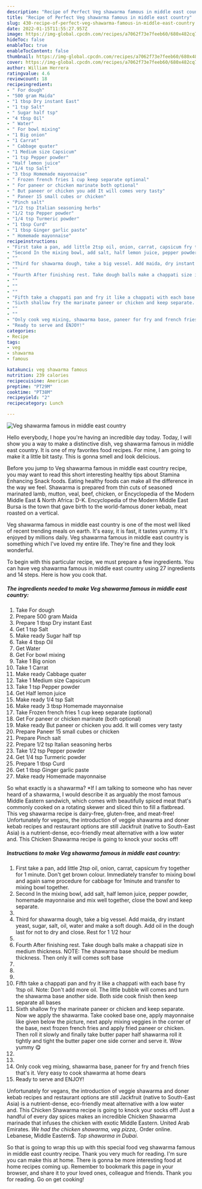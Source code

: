 ```yaml
---
description: "Recipe of Perfect Veg shawarma famous in middle east country"
title: "Recipe of Perfect Veg shawarma famous in middle east country"
slug: 430-recipe-of-perfect-veg-shawarma-famous-in-middle-east-country
date: 2022-01-15T11:55:27.957Z
image: https://img-global.cpcdn.com/recipes/a7062f73e7feeb60/680x482cq70/veg-shawarma-famous-in-middle-east-country-recipe-main-photo.jpg
hideToc: false
enableToc: true
enableTocContent: false
thumbnail: https://img-global.cpcdn.com/recipes/a7062f73e7feeb60/680x482cq70/veg-shawarma-famous-in-middle-east-country-recipe-main-photo.jpg
cover: https://img-global.cpcdn.com/recipes/a7062f73e7feeb60/680x482cq70/veg-shawarma-famous-in-middle-east-country-recipe-main-photo.jpg
author: William Herrera
ratingvalue: 4.6
reviewcount: 18
recipeingredient:
- " For dough"
- "500 gram Maida"
- "1 tbsp Dry instant East"
- "1 tsp Salt"
- " Sugar half tsp"
- "4 tbsp Oil"
- " Water"
- " For bowl mixing"
- "1 Big onion"
- "1 Carrat"
- " Cabbage quater"
- "1 Medium size Capsicum"
- "1 tsp Pepper powder"
- "Half lemon juice"
- "1/4 tsp Salt"
- "3 tbsp Homemade mayonnaise"
- " Frozen french fries 1 cup keep separate optional"
- " For paneer or chicken marinate both optional"
- " But paneer or chicken you add It will comes very tasty"
- " Paneer 15 small cubes or chicken"
- "Pinch salt"
- "1/2 tsp Italian seasoning herbs"
- "1/2 tsp Pepper powder"
- "1/4 tsp Turmeric powder"
- "1 tbsp Curd"
- "1 tbsp Ginger garlic paste"
- " Homemade mayonnaise"
recipeinstructions:
- "First take a pan, add little 2tsp oil, onion, carrat, capsicum fry together for 1 minute. Don&#39;t get brown colour. Immediately transfer to mixing bowl and again same procedure for cabbage for 1minute and transfer to mixing bowl together."
- "Second In the mixing bowl, add salt, half lemon juice, pepper powder, homemade mayonnaise and mix well together, close the bowl and keep separate."
- ""
- "Third for shawarma dough, take a big vessel. Add maida, dry instant yeast, sugar, salt, oil, water and make a soft dough. Add oil in the dough last for not to dry and close. Rest for 1 1/2 hour"
- ""
- "Fourth After finishing rest. Take dough balls make a chappati size in medium thickness. NOTE: The shawarma base should be medium thickness. Then only it will comes soft base"
- ""
- ""
- ""
- "Fifth take a chappati pan and fry it like a chappati with each base fry 1tsp oil. Note: Don&#39;t add more oil. The little bubble will comes and turn the shawarma base another side. Both side cook finish then keep separate all bases"
- "Sixth shallow fry the marinate paneer or chicken and keep separate. Now we apply the shawarma. Take cooked base one, apply mayonnaise like given below the picture, next apply mixing veggies in the corner of the base, next frozen french fries and apply fried paneer or chicken. Then roll it slowly and finally take butter paper half shawarma roll it tightly and tight the butter paper one side corner and serve it. Wow yummy 😋"
- ""
- ""
- "Only cook veg mixing, shawarma base, paneer for fry and french fries that&#39;s it. Very easy to cook shawarma at home dears"
- "Ready to serve and ENJOY!"
categories:
- Recipe
tags:
- veg
- shawarma
- famous

katakunci: veg shawarma famous 
nutrition: 239 calories
recipecuisine: American
preptime: "PT29M"
cooktime: "PT38M"
recipeyield: "2"
recipecategory: Lunch

---
```



![Veg shawarma famous in middle east country](https://img-global.cpcdn.com/recipes/a7062f73e7feeb60/680x482cq70/veg-shawarma-famous-in-middle-east-country-recipe-main-photo.jpg)

Hello everybody, I hope you're having an incredible day today. Today, I will show you a way to make a distinctive dish, veg shawarma famous in middle east country. It is one of my favorites food recipes. For mine, I am going to make it a little bit tasty. This is gonna smell and look delicious.

Before you jump to Veg shawarma famous in middle east country recipe, you may want to read this short interesting healthy tips about Stamina Enhancing Snack foods. Eating healthy foods can make all the difference in the way we feel. Shawarma is prepared from thin cuts of seasoned marinated lamb, mutton, veal, beef, chicken, or Encyclopedia of the Modern Middle East & North Africa: D-K. Encyclopedia of the Modern Middle East Bursa is the town that gave birth to the world-famous doner kebab, meat roasted on a vertical.

Veg shawarma famous in middle east country is one of the most well liked of recent trending meals on earth. It's easy, it is fast, it tastes yummy. It's enjoyed by millions daily. Veg shawarma famous in middle east country is something which I've loved my entire life. They're fine and they look wonderful.


To begin with this particular recipe, we must prepare a few ingredients. You can have veg shawarma famous in middle east country using 27 ingredients and 14 steps. Here is how you cook that.

<!--inarticleads1-->

##### The ingredients needed to make Veg shawarma famous in middle east country:

1. Take  For dough
1. Prepare 500 gram Maida
1. Prepare 1 tbsp Dry instant East
1. Get 1 tsp Salt
1. Make ready  Sugar half tsp
1. Take 4 tbsp Oil
1. Get  Water
1. Get  For bowl mixing
1. Take 1 Big onion
1. Take 1 Carrat
1. Make ready  Cabbage quater
1. Take 1 Medium size Capsicum
1. Take 1 tsp Pepper powder
1. Get Half lemon juice
1. Make ready 1/4 tsp Salt
1. Make ready 3 tbsp Homemade mayonnaise
1. Take  Frozen french fries 1 cup keep separate (optional)
1. Get  For paneer or chicken marinate (both optional)
1. Make ready  But paneer or chicken you add. It will comes very tasty
1. Prepare  Paneer 15 small cubes or chicken
1. Prepare Pinch salt
1. Prepare 1/2 tsp Italian seasoning herbs
1. Take 1/2 tsp Pepper powder
1. Get 1/4 tsp Turmeric powder
1. Prepare 1 tbsp Curd
1. Get 1 tbsp Ginger garlic paste
1. Make ready  Homemade mayonnaise


So what exactly is a shawarma? *If I am talking to someone who has never heard of a shawarma, I would describe it as arguably the most famous Middle Eastern sandwich, which comes with beautifully spiced meat that&#39;s commonly cooked on a rotating skewer and sliced thin to fill a flatbread. This veg shawarma recipe is dairy-free, gluten-free, and meat-free! Unfortunately for vegans, the introduction of veggie shawarma and doner kebab recipes and restaurant options are still Jackfruit (native to South-East Asia) is a nutrient-dense, eco-friendly meat alternative with a low water and. This Chicken Shawarma recipe is going to knock your socks off! 

<!--inarticleads2-->

##### Instructions to make Veg shawarma famous in middle east country:

1. First take a pan, add little 2tsp oil, onion, carrat, capsicum fry together for 1 minute. Don&#39;t get brown colour. Immediately transfer to mixing bowl and again same procedure for cabbage for 1minute and transfer to mixing bowl together.
1. Second In the mixing bowl, add salt, half lemon juice, pepper powder, homemade mayonnaise and mix well together, close the bowl and keep separate.
1. 
1. Third for shawarma dough, take a big vessel. Add maida, dry instant yeast, sugar, salt, oil, water and make a soft dough. Add oil in the dough last for not to dry and close. Rest for 1 1/2 hour
1. 
1. Fourth After finishing rest. Take dough balls make a chappati size in medium thickness. NOTE: The shawarma base should be medium thickness. Then only it will comes soft base
1. 
1. 
1. 
1. Fifth take a chappati pan and fry it like a chappati with each base fry 1tsp oil. Note: Don&#39;t add more oil. The little bubble will comes and turn the shawarma base another side. Both side cook finish then keep separate all bases
1. Sixth shallow fry the marinate paneer or chicken and keep separate. Now we apply the shawarma. Take cooked base one, apply mayonnaise like given below the picture, next apply mixing veggies in the corner of the base, next frozen french fries and apply fried paneer or chicken. Then roll it slowly and finally take butter paper half shawarma roll it tightly and tight the butter paper one side corner and serve it. Wow yummy 😋
1. 
1. 
1. Only cook veg mixing, shawarma base, paneer for fry and french fries that&#39;s it. Very easy to cook shawarma at home dears
1. Ready to serve and ENJOY!

Unfortunately for vegans, the introduction of veggie shawarma and doner kebab recipes and restaurant options are still Jackfruit (native to South-East Asia) is a nutrient-dense, eco-friendly meat alternative with a low water and. This Chicken Shawarma recipe is going to knock your socks off! Just a handful of every day spices makes an incredible Chicken Shawarma marinade that infuses the chicken with exotic Middle Eastern. United Arab Emirates. *We had the chicken shawarma, veg pizza,.* Order online. Lebanese, Middle Eastern$. *Top shawarma in Dubai*. 

So that is going to wrap this up with this special food veg shawarma famous in middle east country recipe. Thank you very much for reading. I'm sure you can make this at home. There is gonna be more interesting food at home recipes coming up. Remember to bookmark this page in your browser, and share it to your loved ones, colleague and friends. Thank you for reading. Go on get cooking!
